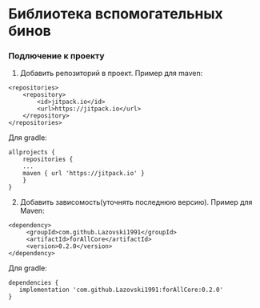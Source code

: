 # **Библиотека вспомогательных бинов**

### Подлючение к проекту
1. Добавить репозиторий в проект. Пример для maven:
````
<repositories>
	<repository>
	    <id>jitpack.io</id>
	    <url>https://jitpack.io</url>
	</repository>
</repositories>
````
Для gradle:
````
allprojects {
	repositories {
	...
	maven { url 'https://jitpack.io' }
	}
}
````
2. Добавить зависомость(уточнять последнюю версию). Пример для Maven:
````
<dependency>
	 <groupId>com.github.Lazovski1991</groupId>
	 <artifactId>forAllCore</artifactId>
	 <version>0.2.0</version>
</dependency>
````

Для gradle:
````
dependencies {
   implementation 'com.github.Lazovski1991:forAllCore:0.2.0'
}
````